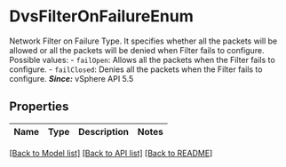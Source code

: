 # DvsFilterOnFailureEnum

Network Filter on Failure Type.  It specifies whether all the packets will be allowed or all the packets will be denied when Filter fails to configure.  Possible values: - `failOpen`: Allows all the packets when the Filter fails to configure. - `failClosed`: Denies all the packets when the Filter fails to configure.    ***Since:*** vSphere API 5.5 

## Properties
Name | Type | Description | Notes
------------ | ------------- | ------------- | -------------

[[Back to Model list]](../README.md#documentation-for-models) [[Back to API list]](../README.md#documentation-for-api-endpoints) [[Back to README]](../README.md)



